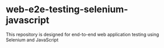# web-e2e-testing-selenium-javascript
This repository is designed for end-to-end web application testing using Selenium and JavaScript
